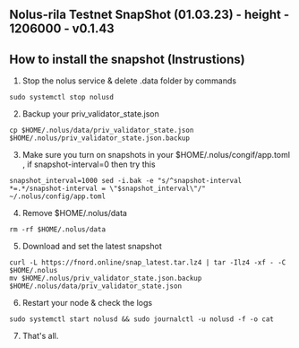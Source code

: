 ## Nolus-rila Testnet SnapShot (01.03.23) - height - 1206000 - v0.1.43
## How to install the snapshot (Instrustions)

1. Stop the nolus service & delete .data folder by commands
```
sudo systemctl stop nolusd
```
2. Backup your priv_validator_state.json 
```
cp $HOME/.nolus/data/priv_validator_state.json $HOME/.nolus/priv_validator_state.json.backup
```
3. Make sure you turn on snapshots in your $HOME/.nolus/congif/app.toml , if snapshot-interval=0 then try this
```
snapshot_interval=1000 sed -i.bak -e "s/^snapshot-interval *=.*/snapshot-interval = \"$snapshot_interval\"/" ~/.nolus/config/app.toml
```
4. Remove $HOME/.nolus/data
```
rm -rf $HOME/.nolus/data
```
5. Download and set the latest snapshot
```
curl -L https://fnord.online/snap_latest.tar.lz4 | tar -Ilz4 -xf - -C $HOME/.nolus
mv $HOME/.nolus/priv_validator_state.json.backup $HOME/.nolus/data/priv_validator_state.json
````
6. Restart your node & check the logs
```
sudo systemctl start nolusd && sudo journalctl -u nolusd -f -o cat
```
7. That's all.

